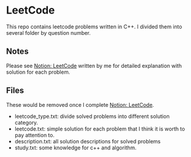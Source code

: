 # LeetCode

This repo contains leetcode problems written in C++. I divided them into several folder by question number.

## Notes
Please see [Notion: LeetCode](https://www.notion.so/c0a6b3de9c8f460a81de9d142afccac4?v=8e24cf9b729548a5959678c30db962ce) written by me for detailed explanation with solution for each problem.

## Files
These would be removed once I complete [Notion: LeetCode](https://www.notion.so/c0a6b3de9c8f460a81de9d142afccac4?v=8e24cf9b729548a5959678c30db962ce).
* leetcode_type.txt: divide solved problems into different solution category.
* leetcode.txt: simple solution for each problem that I think it is worth to pay attention to.
* description.txt: all solution descriptions for solved problems
* study.txt: some knowledge for c++ and algorithm.
